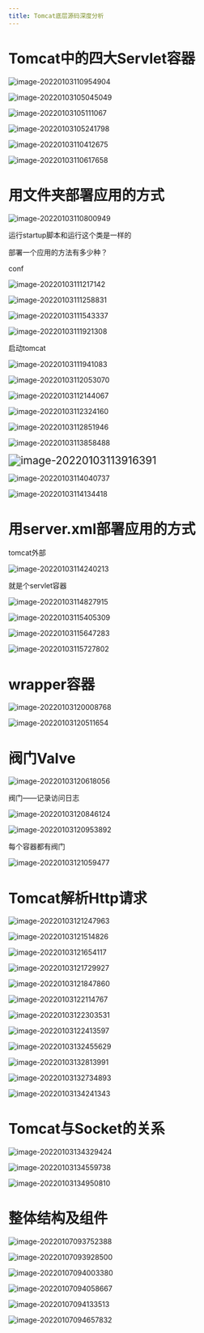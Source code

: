 ```yaml
---
title: Tomcat底层源码深度分析
---
```


# Tomcat中的四大Servlet容器

![image-20220103110954904](https://gitee.com/YuerryHUAHUA/figure/raw/master/img/20220103110956.png)

![image-20220103105045049](https://gitee.com/YuerryHUAHUA/figure/raw/master/img/20220103105046.png)

![image-20220103105111067](https://gitee.com/YuerryHUAHUA/figure/raw/master/img/20220103105112.png)

![image-20220103105241798](C:/Users/86158/AppData/Roaming/Typora/typora-user-images/image-20220103105241798.png)

![image-20220103110412675](https://gitee.com/YuerryHUAHUA/figure/raw/master/img/20220103110415.png)

![image-20220103110617658](https://gitee.com/YuerryHUAHUA/figure/raw/master/img/20220103110618.png)

# 用文件夹部署应用的方式

![image-20220103110800949](https://gitee.com/YuerryHUAHUA/figure/raw/master/img/20220103110802.png)

运行startup脚本和运行这个类是一样的

部署一个应用的方法有多少种？

conf

![image-20220103111217142](https://gitee.com/YuerryHUAHUA/figure/raw/master/img/20220103111219.png)

![image-20220103111258831](https://gitee.com/YuerryHUAHUA/figure/raw/master/img/20220103111300.png)

![image-20220103111543337](https://gitee.com/YuerryHUAHUA/figure/raw/master/img/20220103111544.png)

![image-20220103111921308](https://gitee.com/YuerryHUAHUA/figure/raw/master/img/20220103111922.png)

启动tomcat

![image-20220103111941083](https://gitee.com/YuerryHUAHUA/figure/raw/master/img/20220103111942.png)

![image-20220103112053070](https://gitee.com/YuerryHUAHUA/figure/raw/master/img/20220103112054.png)

![image-20220103112144067](https://gitee.com/YuerryHUAHUA/figure/raw/master/img/20220103112145.png)

![image-20220103112324160](https://gitee.com/YuerryHUAHUA/figure/raw/master/img/20220103112325.png)

![image-20220103112851946](https://gitee.com/YuerryHUAHUA/figure/raw/master/img/20220103112853.png)

![image-20220103113858488](https://gitee.com/YuerryHUAHUA/figure/raw/master/img/20220103113900.png)

<img src="https://gitee.com/YuerryHUAHUA/figure/raw/master/img/20220103113921.png" alt="image-20220103113916391" style="zoom:150%;" />

![image-20220103114040737](https://gitee.com/YuerryHUAHUA/figure/raw/master/img/20220103114042.png)

![image-20220103114134418](https://gitee.com/YuerryHUAHUA/figure/raw/master/img/20220103114136.png)

# 用server.xml部署应用的方式

tomcat外部

![image-20220103114240213](https://gitee.com/YuerryHUAHUA/figure/raw/master/img/20220103114241.png)

就是个servlet容器

![image-20220103114827915](https://gitee.com/YuerryHUAHUA/figure/raw/master/img/20220103114829.png)

![image-20220103115405309](https://gitee.com/YuerryHUAHUA/figure/raw/master/img/20220103115406.png)

![image-20220103115647283](https://gitee.com/YuerryHUAHUA/figure/raw/master/img/20220103115648.png)

![image-20220103115727802](https://gitee.com/YuerryHUAHUA/figure/raw/master/img/20220103115729.png)

# wrapper容器

![image-20220103120008768](https://gitee.com/YuerryHUAHUA/figure/raw/master/img/20220103120010.png)

![image-20220103120511654](https://gitee.com/YuerryHUAHUA/figure/raw/master/img/20220103120513.png)

# 阀门Valve

![image-20220103120618056](https://gitee.com/YuerryHUAHUA/figure/raw/master/img/20220103120620.png)

阀门——记录访问日志

![image-20220103120846124](https://gitee.com/YuerryHUAHUA/figure/raw/master/img/20220103120847.png)

![image-20220103120953892](https://gitee.com/YuerryHUAHUA/figure/raw/master/img/20220103120955.png)

每个容器都有阀门

![image-20220103121059477](https://gitee.com/YuerryHUAHUA/figure/raw/master/img/20220103121101.png)

# Tomcat解析Http请求

![image-20220103121247963](https://gitee.com/YuerryHUAHUA/figure/raw/master/img/20220103121249.png)

![image-20220103121514826](https://gitee.com/YuerryHUAHUA/figure/raw/master/img/20220103121516.png)

![image-20220103121654117](https://gitee.com/YuerryHUAHUA/figure/raw/master/img/20220103121655.png)

![image-20220103121729927](https://gitee.com/YuerryHUAHUA/figure/raw/master/img/20220103121732.png)



![image-20220103121847860](https://gitee.com/YuerryHUAHUA/figure/raw/master/img/20220103121849.png)

![image-20220103122114767](https://gitee.com/YuerryHUAHUA/figure/raw/master/img/20220103122119.png)

![image-20220103122303531](https://gitee.com/YuerryHUAHUA/figure/raw/master/img/20220103122305.png)

![image-20220103122413597](https://gitee.com/YuerryHUAHUA/figure/raw/master/img/20220103122415.png)

![image-20220103132455629](https://gitee.com/YuerryHUAHUA/figure/raw/master/img/20220103132457.png)

![image-20220103132813991](https://gitee.com/YuerryHUAHUA/figure/raw/master/img/20220103132815.png)

![image-20220103132734893](https://gitee.com/YuerryHUAHUA/figure/raw/master/img/20220103132736.png)

![image-20220103134241343](https://gitee.com/YuerryHUAHUA/figure/raw/master/img/20220103134242.png)

# Tomcat与Socket的关系

![image-20220103134329424](https://gitee.com/YuerryHUAHUA/figure/raw/master/img/20220103134330.png)

![image-20220103134559738](https://gitee.com/YuerryHUAHUA/figure/raw/master/img/20220103134601.png)

![image-20220103134950810](https://gitee.com/YuerryHUAHUA/figure/raw/master/img/20220103134951.png)

# 整体结构及组件

![image-20220107093752388](https://gitee.com/YuerryHUAHUA/figure/raw/master/img/20220107093801.png)

![image-20220107093928500](https://gitee.com/YuerryHUAHUA/figure/raw/master/img/20220107093929.png)

![image-20220107094003380](C:/Users/86158/AppData/Roaming/Typora/typora-user-images/image-20220107094003380.png)

![image-20220107094058667](https://gitee.com/YuerryHUAHUA/figure/raw/master/img/20220107094100.png)

![image-20220107094133513](https://gitee.com/YuerryHUAHUA/figure/raw/master/img/20220107094134.png)

![image-20220107094657832](https://gitee.com/YuerryHUAHUA/figure/raw/master/img/20220107094658.png)